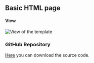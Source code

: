 ## Basic HTML page

#### View

![View of the template](/Articles/FrontEnd/Templates/BasicHTML.png)

### GitHub Repository

[Here](https://github.com/SamuelFoc/Cerebro-Stream-Projects/tree/main/FrontEnd/Templates/BasicHTML) you can download the source code.
